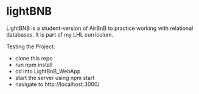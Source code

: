 # lightBNB

LightBNB is a student-version of AirBnB to practice working with relational databases. It is part of my LHL curriculum. 

Testing the Project:
- clone this repo
- run npm install
- cd into LightBnB_WebApp
- start the server using npm start
- navigate to http://localhost:3000/ 